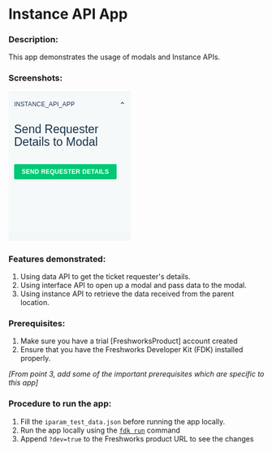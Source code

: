 # Instance API App

### Description:

This app demonstrates the usage of modals and Instance APIs.

### Screenshots:

![](screenshots/appView.png)

### Features demonstrated:
1. Using data API to get the ticket requester's details.
2. Using interface API to open up a modal and pass data to the modal.
3. Using instance API to retrieve the data received from the parent location.

### Prerequisites:
1. Make sure you have a trial [FreshworksProduct] account created
2. Ensure that you have the Freshworks Developer Kit (FDK) installed properly.

_[From point 3, add some of the important prerequisites which are specific to this app]_

### Procedure to run the app:
1. Fill the `iparam_test_data.json` before running the app locally.
2. Run the app locally using the [`fdk run`](https://developers.freshchat.com/v2/docs/freshworks-cli/#run) command
3. Append `?dev=true` to the Freshworks product URL to see the changes
